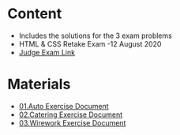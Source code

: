 # Content
- Includes the solutions for the 3 exam problems
- HTML & CSS Retake Exam -12 August 2020
- [Judge Exam Link](https://judge.softuni.org/Contests/Practice/Index/2776#0)

# Materials
- [01.Auto Exercise Document](https://github.com/TheStormWeaver/Front-End/files/7444317/01.Auto.docx)
- [02.Catering Exercise Document](https://github.com/TheStormWeaver/Front-End/files/7444319/02.Catering.docx)
- [03.Wirework Exercise Document](https://github.com/TheStormWeaver/Front-End/files/7444322/03.Wirework.docx)
